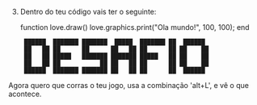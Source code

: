     
3. Dentro do teu código vais ter o seguinte: 

     function love.draw()
        love.graphics.print("Ola mundo!", 100, 100);
	end

        ██████  ███████ ███████  █████  ███████ ██  ██████  
        ██   ██ ██      ██      ██   ██ ██      ██ ██    ██
        ██   ██ █████   ███████ ███████ █████   ██ ██    ██
        ██   ██ ██           ██ ██   ██ ██      ██ ██    ██
        ██████  ███████ ███████ ██   ██ ██      ██  ██████

Agora quero que corras o teu jogo, usa a combinação 'alt+L', e vê o que acontece.
